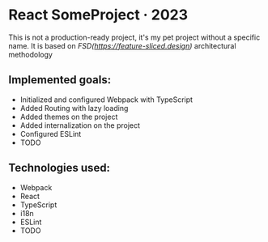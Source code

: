 # React SomeProject &middot; 2023

This is not a production-ready project, it's my pet project without a specific name. It is based on *FSD(https://feature-sliced.design)* architectural methodology

## Implemented goals:
* Initialized and configured Webpack with TypeScript
* Added Routing with lazy loading
* Added themes on the project
* Added internalization on the project
* Configured ESLint
* TODO

## Technologies used:
* Webpack 
* React
* TypeScript
* i18n
* ESLint
* TODO


